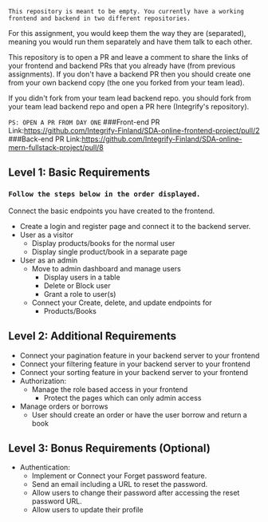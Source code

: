 `This repository is meant to be empty. You currently have a working frontend and backend in two different repositories.`

For this assignment, you would keep them the way they are (separated), meaning you would run them separately and have them talk to each other.

This repository is to open a PR and leave a comment to share the links of your frontend and backend PRs that you already have (from previous assignments).
If you don't have a backend PR then you should create one from your own backend copy (the one you forked from your team lead).

If you didn't fork from your team lead backend repo. you should fork from your team lead backend repo and open a PR here (Integrify's repository).

`PS: OPEN A PR FROM DAY ONE`
###Front-end PR Link:https://github.com/Integrify-Finland/SDA-online-frontend-project/pull/2
###Back-end PR Link:https://github.com/Integrify-Finland/SDA-online-mern-fullstack-project/pull/8

## Level 1: Basic Requirements
### `Follow the steps below in the order displayed.`
Connect the basic endpoints you have created to the frontend. 
- Create a login and register page and connect it to the backend server.
- User as a visitor
  - Display products/books for the normal user
  - Display single product/book in a separate page
- User as an admin
  - Move to admin dashboard and manage users
    - Display users in a table
    - Delete or Block user
    - Grant a role to user(s)
  - Connect your Create, delete, and update endpoints for
    - Products/Books


## Level 2: Additional Requirements
- Connect your pagination feature in your backend server to your frontend
- Connect your filtering feature in your backend server to your frontend
- Connect your sorting feature in your backend server to your frontend
- Authorization:
  - Manage the role based access in your frontend
    - Protect the pages which can only admin access
- Manage orders or borrows
  - User should create an order or have the user borrow and return a book


## Level 3: Bonus Requirements (Optional)
- Authentication:
  - Implement or Connect your Forget password feature.
  - Send an email including a URL to reset the password.
  - Allow users to change their password after accessing the reset password URL.
  - Allow users to update their profile
